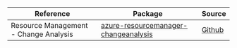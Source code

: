 | Reference | Package | Source |
|---|---|---|
|Resource Management - Change Analysis|[azure-resourcemanager-changeanalysis](https://repo1.maven.org/maven2/com/azure/resourcemanager/azure-resourcemanager-changeanalysis)|[Github](https://github.com/Azure/azure-sdk-for-java)|

